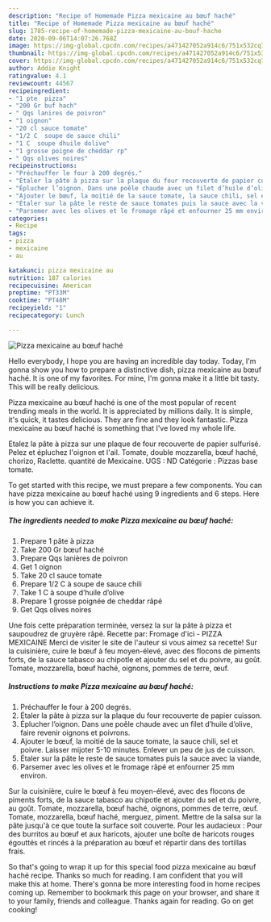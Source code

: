 ```yaml
---
description: "Recipe of Homemade Pizza mexicaine au bœuf haché"
title: "Recipe of Homemade Pizza mexicaine au bœuf haché"
slug: 1785-recipe-of-homemade-pizza-mexicaine-au-bouf-hache
date: 2020-09-06T14:07:26.768Z
image: https://img-global.cpcdn.com/recipes/a471427052a914c6/751x532cq70/pizza-mexicaine-au-boeuf-hache-photo-principale-de-la-recette.jpg
thumbnail: https://img-global.cpcdn.com/recipes/a471427052a914c6/751x532cq70/pizza-mexicaine-au-boeuf-hache-photo-principale-de-la-recette.jpg
cover: https://img-global.cpcdn.com/recipes/a471427052a914c6/751x532cq70/pizza-mexicaine-au-boeuf-hache-photo-principale-de-la-recette.jpg
author: Addie Knight
ratingvalue: 4.1
reviewcount: 44567
recipeingredient:
- "1 pte  pizza"
- "200 Gr buf hach"
- " Qqs lanires de poivron"
- "1 oignon"
- "20 cl sauce tomate"
- "1/2 C  soupe de sauce chili"
- "1 C  soupe dhuile dolive"
- "1 grosse poigne de cheddar rp"
- " Qqs olives noires"
recipeinstructions:
- "Préchauffer le four à 200 degrés."
- "Étaler la pâte à pizza sur la plaque du four recouverte de papier cuisson."
- "Éplucher l’oignon. Dans une poêle chaude avec un filet d’huile d’olive, faire revenir oignons et poivrons."
- "Ajouter le bœuf, la moitié de la sauce tomate, la sauce chili, sel et poivre. Laisser mijoter 5-10 minutes. Enlever un peu de jus de cuisson."
- "Étaler sur la pâte le reste de sauce tomates puis la sauce avec la viande,"
- "Parsemer avec les olives et le fromage râpé et enfourner 25 mm environ."
categories:
- Recipe
tags:
- pizza
- mexicaine
- au

katakunci: pizza mexicaine au 
nutrition: 187 calories
recipecuisine: American
preptime: "PT33M"
cooktime: "PT48M"
recipeyield: "1"
recipecategory: Lunch

---
```



![Pizza mexicaine au bœuf haché](https://img-global.cpcdn.com/recipes/a471427052a914c6/751x532cq70/pizza-mexicaine-au-boeuf-hache-photo-principale-de-la-recette.jpg)

Hello everybody, I hope you are having an incredible day today. Today, I'm gonna show you how to prepare a distinctive dish, pizza mexicaine au bœuf haché. It is one of my favorites. For mine, I'm gonna make it a little bit tasty. This will be really delicious.

Pizza mexicaine au bœuf haché is one of the most popular of recent trending meals in the world. It is appreciated by millions daily. It is simple, it's quick, it tastes delicious. They are fine and they look fantastic. Pizza mexicaine au bœuf haché is something that I've loved my whole life.

Etalez la pâte à pizza sur une plaque de four recouverte de papier sulfurisé. Pelez et épluchez l&#39;oignon et l&#39;ail. Tomate, double mozzarella, bœuf haché, chorizo, Raclette. quantité de Mexicaine. UGS : ND Catégorie : Pizzas base tomate.


To get started with this recipe, we must prepare a few components. You can have pizza mexicaine au bœuf haché using 9 ingredients and 6 steps. Here is how you can achieve it.

<!--inarticleads1-->

##### The ingredients needed to make Pizza mexicaine au bœuf haché:

1. Prepare 1 pâte à pizza
1. Take 200 Gr bœuf haché
1. Prepare  Qqs lanières de poivron
1. Get 1 oignon
1. Take 20 cl sauce tomate
1. Prepare 1/2 C à soupe de sauce chili
1. Take 1 C à soupe d’huile d’olive
1. Prepare 1 grosse poignée de cheddar râpé
1. Get  Qqs olives noires


Une fois cette préparation terminée, versez la sur la pâte à pizza et saupoudrez de gruyère râpé. Recette par: Fromage d&#39;ici - PIZZA MEXICAINE Merci de visiter le site de l&#39;auteur si vous aimez sa recette! Sur la cuisinière, cuire le bœuf à feu moyen-élevé, avec des flocons de piments forts, de la sauce tabasco au chipotle et ajouter du sel et du poivre, au goût. Tomate, mozzarella, bœuf haché, oignons, pommes de terre, œuf. 

<!--inarticleads2-->

##### Instructions to make Pizza mexicaine au bœuf haché:

1. Préchauffer le four à 200 degrés.
1. Étaler la pâte à pizza sur la plaque du four recouverte de papier cuisson.
1. Éplucher l’oignon. Dans une poêle chaude avec un filet d’huile d’olive, faire revenir oignons et poivrons.
1. Ajouter le bœuf, la moitié de la sauce tomate, la sauce chili, sel et poivre. Laisser mijoter 5-10 minutes. Enlever un peu de jus de cuisson.
1. Étaler sur la pâte le reste de sauce tomates puis la sauce avec la viande,
1. Parsemer avec les olives et le fromage râpé et enfourner 25 mm environ.


Sur la cuisinière, cuire le bœuf à feu moyen-élevé, avec des flocons de piments forts, de la sauce tabasco au chipotle et ajouter du sel et du poivre, au goût. Tomate, mozzarella, bœuf haché, oignons, pommes de terre, œuf. Tomate, mozzarella, bœuf haché, merguez, piment. Mettre de la salsa sur la pâte jusqu&#39;à ce que toute la surface soit couverte. Pour les audacieux : Pour des burritos au bœuf et aux haricots, ajouter une boîte de haricots rouges égouttés et rincés à la préparation au bœuf et répartir dans des tortillas frais. 

So that's going to wrap it up for this special food pizza mexicaine au bœuf haché recipe. Thanks so much for reading. I am confident that you will make this at home. There's gonna be more interesting food in home recipes coming up. Remember to bookmark this page on your browser, and share it to your family, friends and colleague. Thanks again for reading. Go on get cooking!
